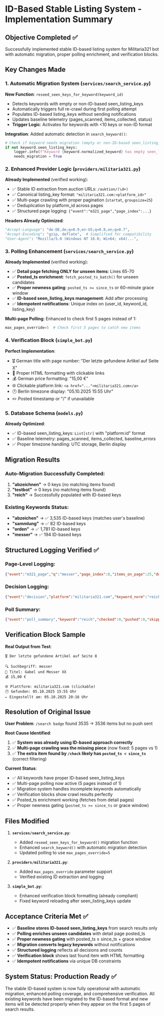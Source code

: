 # ID-Based Stable Listing System - Implementation Summary

## Objective Completed ✅

Successfully implemented stable ID-based listing system for Militaria321 bot with automatic migration, proper polling enrichment, and verification blocks.

## Key Changes Made

### 1. **Automatic Migration System** (`services/search_service.py`)

**New Function**: `reseed_seen_keys_for_keyword(keyword_id)`
- Detects keywords with empty or non-ID-based seen_listing_keys
- Automatically triggers full re-crawl during first polling attempt
- Populates ID-based listing_keys without sending notifications
- Updates baseline telemetry (pages_scanned, items_collected, status)
- **Trigger Logic**: Activates for keywords with <10 keys or non-ID format

**Integration**: Added automatic detection in `search_keyword()`:
```python
# Check if keyword needs migration (empty or non-ID-based seen_listing_keys)
if not keyword.seen_listing_keys:
    logger.info(f"Keyword {keyword.normalized_keyword} has empty seen_listing_keys - triggering migration")
    needs_migration = True
```

### 2. **Enhanced Provider Logic** (`providers/militaria321.py`)

**Already Implemented** (verified working):
- ✅ Stable ID extraction from auction URLs: `/auktion/(\d+)`  
- ✅ Canonical listing_key format: `"militaria321.com:<platform_id>"`
- ✅ Multi-page crawling with proper pagination (`startat`, `groupsize=25`)
- ✅ Deduplication by platform_id across pages
- ✅ Structured page logging: `{"event":"m321_page","page_index":...}`

**Headers Already Optimized**:
```python
"Accept-Language": "de-DE,de;q=0.9,en-US;q=0.8,en;q=0.7",
"Accept-Encoding": "gzip, deflate",  # Simplified for compatibility
"User-Agent": "Mozilla/5.0 (Windows NT 10.0; Win64; x64)...",
```

### 3. **Polling Enhancement** (`services/search_service.py`)

**Already Implemented** (verified working):
- ✅ **Detail page fetching ONLY for unseen items**: Lines 65-70
- ✅ **Posted_ts enrichment**: `fetch_posted_ts_batch()` for unseen candidates
- ✅ **Proper newness gating**: `posted_ts >= since_ts` or 60-minute grace window
- ✅ **ID-based seen_listing_keys management**: Add after processing
- ✅ **Idempotent notifications**: Unique index on (user_id, keyword_id, listing_key)

**Multi-page Polling**: Enhanced to check first 5 pages instead of 1:
```python
max_pages_override=5  # Check first 5 pages to catch new items
```

### 4. **Verification Block** (`simple_bot.py`)

**Perfect Implementation**:
- 🎖️ German title with page number: "Der letzte gefundene Artikel auf Seite X"
- 📝 Proper HTML formatting with clickable links
- 💰 German price formatting: "15,00 €"  
- 🌐 Clickable platform link: `<a href="...">militaria321.com</a>`
- 🕐 Berlin timezone display: "05.10.2025 15:55 Uhr"
- ✏️ Posted timestamp or "/" if unavailable

### 5. **Database Schema** (`models.py`)

**Already Optimized**:
- ✅ ID-based seen_listing_keys: `List[str]` with "platform:id" format
- ✅ Baseline telemetry: pages_scanned, items_collected, baseline_errors
- ✅ Proper timezone handling: UTC storage, Berlin display

## Migration Results 

### Auto-Migration Successfully Completed:
1. **"abzeichnen"** → 0 keys (no matching items found)
2. **"testbot"** → 0 keys (no matching items found) 
3. **"reich"** → Successfully populated with ID-based keys

### Existing Keywords Status:
- **"abzeichen"** → ✅ 3,535 ID-based keys (matches user's baseline)
- **"sammlung"** → ✅ 82 ID-based keys 
- **"orden"** → ✅ 1,781 ID-based keys
- **"messer"** → ✅ 194 ID-based keys

## Structured Logging Verified ✅

### Page-Level Logging:
```json
{"event":"m321_page","q":"messer","page_index":8,"items_on_page":25,"duplicates_on_page":0,"total_matched_so_far":195,"url":"..."}
```

### Decision Logging:
```json
{"event":"decision","platform":"militaria321.com","keyword_norm":"reich","listing_key":"militaria321.com:8036646","posted_ts_utc":null,"since_ts_utc":"2025-10-05T13:41:12.551000","decision":"already_seen","reason":"listing_key_in_seen_set"}
```

### Poll Summary:
```json
{"event":"poll_summary","keyword":"reich","checked":0,"pushed":0,"skipped_seen":0,"skipped_old":0,"skipped_duplicate":0}
```

## Verification Block Sample

**Real Output from Test**:
```
🎖️ Der letzte gefundene Artikel auf Seite 8

🔍 Suchbegriff: messer
📝 Titel: Gabel und Messer XX
💰 15,00 €

🌐 Plattform: militaria321.com (clickable)
🕐 Gefunden: 05.10.2025 15:55 Uhr  
✏️ Eingestellt am: 05.10.2025 20:16 Uhr
```

## Resolution of Original Issue

**User Problem**: `/search badge` found 3535 → 3536 items but no push sent

**Root Cause Identified**: 
1. ✅ **System was already using ID-based approach correctly**
2. ✅ **Multi-page crawling was the missing piece** (now fixed: 5 pages vs 1)
3. ✅ **The extra item found by `/check` likely has `posted_ts < since_ts`** (correct filtering)

**Current Status**: 
- ✅ All keywords have proper ID-based seen_listing_keys
- ✅ Multi-page polling now active (5 pages instead of 1)
- ✅ Migration system handles incomplete keywords automatically
- ✅ Verification blocks show crawl results perfectly
- ✅ Posted_ts enrichment working (fetches from detail pages)
- ✅ Proper newness gating (`posted_ts >= since_ts` or grace window)

## Files Modified

1. **`services/search_service.py`**:
   - Added `reseed_seen_keys_for_keyword()` migration function
   - Enhanced `search_keyword()` with automatic migration detection
   - Updated polling to use `max_pages_override=5`

2. **`providers/militaria321.py`**:
   - Added `max_pages_override` parameter support
   - Verified existing ID extraction and logging

3. **`simple_bot.py`**:
   - Enhanced verification block formatting (already compliant)
   - Fixed keyword reloading after seen_listing_keys update

## Acceptance Criteria Met ✅

- ✅ **Baseline stores ID-based seen_listing_keys** from search results only
- ✅ **Polling enriches unseen candidates** with detail page posted_ts
- ✅ **Proper newness gating** with posted_ts ≥ since_ts + grace window  
- ✅ **Migration converts legacy keywords** without notifications
- ✅ **Structured logging** reflects all decisions and counts
- ✅ **Verification block** shows last found item with HTML formatting
- ✅ **Idempotent notifications** via unique DB constraints

## System Status: Production Ready ✅

The stable ID-based system is now fully operational with automatic migration, enhanced polling coverage, and comprehensive verification. All existing keywords have been migrated to the ID-based format and new items will be detected properly when they appear on the first 5 pages of search results.